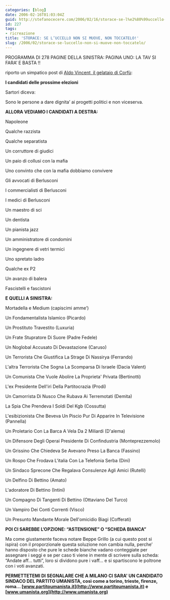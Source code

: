 ```yaml
---
categories: [blog]
date: 2006-02-16T01:03:04Z
guid: http://stefanocecere.com/2006/02/16/storace-se-l%e2%80%99uccello-non-si-muove-non-toccatelo/
id: 227
tags:
- ricreazione
title: 'STORACE: SE L’UCCELLO NON SI MUOVE, NON TOCCATELO!'
slug: /2006/02/storace-se-luccello-non-si-muove-non-toccatelo/
---
```


PROGRAMMA DI 278 PAGINE DELLA SINISTRA: PAGINA UNO: LA TAV SI FARA’ E BASTA !!

riporto un simpatico post di [Aldo Vincent, il gelataio di Corfù](http://aldovincent.blogspot.com/):

**I candidati delle prossime elezioni**

Sartori diceva:
  
Sono le persone a dare dignita’ ai progetti politici e non viceserva.

**ALLORA VEDIAMO I CANDIDATI A DESTRA:**
  
Napoleone
  
Qualche razzista
  
Qualche separatista
  
Un corruttore di giudici
  
Un paio di collusi con la mafia
  
Uno convinto che con la mafia dobbiamo convivere
  
Gli avvocati di Berlusconi
  
I commercialisti di Berlusconi
  
I medici di Berlusconi
  
Un maestro di sci
  
Un dentista
  
Un pianista jazz
  
Un amministratore di condomini
  
Un ingegnere di vetri termici
  
Uno spretato ladro
  
Qualche ex P2
  
Un avanzo di balera
  
Fascistelli e fascistoni

**E QUELLI A SINISTRA:**
  
Mortadella e Medium (capiscimi amme’)
  
Un Fondamentalista Islamico (Picardo)
  
Un Prostituto Travestito (Luxuria)
  
Un Frate Stupratore Di Suore (Padre Fedele)
  
Un Noglobal Accusato Di Devastazione (Caruso)
  
Un Terrorista Che Giustifica La Strage Di Nassirya (Ferrando)
  
L'altra Terrorista Che Sogna La Scomparsa Di Israele (Dacia Valent)
  
Un Comunista Che Vuole Abolire La Proprieta' Privata (Bertinotti)
  
L'ex Presidente Dell'iri Della Partitocrazia (Prodi)
  
Un Camorrista Di Nusco Che Rubava Ai Terremotati (Demita)
  
La Spia Che Prendeva I Soldi Del Kgb (Cossutta)
  
L'esibizionista Che Beveva Un Piscio Pur Di Apparire In Televisione (Pannella)
  
Un Proletario Con La Barca A Vela Da 2 Miliardi (D'alema)
  
Un Difensore Degli Operai Presidente Di Confindustria (Monteprezzemolo)
  
Un Grissino Che Chiedeva Se Avevano Preso La Banca (Fassino)
  
Un Rospo Che Frodava L'italia Con La Telefonia Serba (Dini)
  
Un Sindaco Sprecone Che Regalava Consulenze Agli Amici (Rutelli)
  
Un Delfino Di Bettino (Amato)
  
L'adoratore Di Bettino (Intini)
  
Un Compagno Di Tangenti Di Bettino (Ottaviano Del Turco)
  
Un Vampiro Dei Conti Correnti (Visco)
  
Un Presunto Mandante Morale Dell'omicidio Biagi (Cofferati)

**POI CI SAREBBE L’OPZIONE: “ASTENSIONE” O “SCHEDA BIANCA”**

Ma come giustamente faceva notare Beppe Grillo (a cui questo post si ispira) con il proporzionale questa soluzione non cambia nulla, perche’ hanno disposto che pure le schede bianche vadano conteggiate per assegnare i seggi e se per caso ti viene in mente di scrivere sulla scheda: “Andate aff… tutti”, loro si dividono pure i vaff… e si spartiscono le poltrone con i voti avanzati.

**PERMETTETEMI DI SEGNALARE CHE A MILANO CI SARA' UN CANDIDATO SINDACO DEL PARTITO UMANISTA, così come a torino, trieste, firenze, roma… [www.partitoumanista.it](http://www.partitoumanista.it) e [www.umanista.org](http://www.umanista.org)**